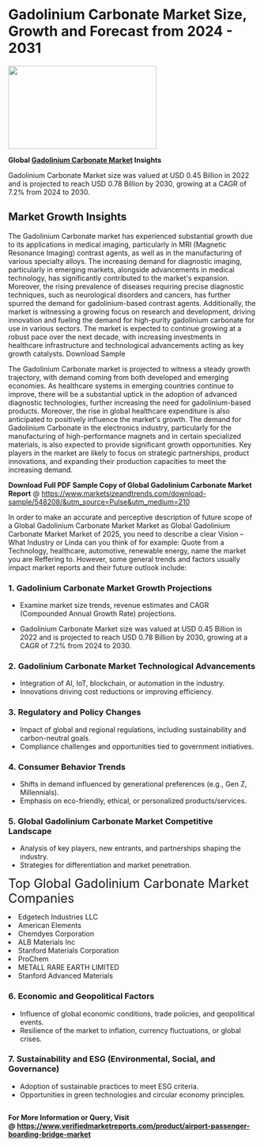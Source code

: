 <H1>Gadolinium Carbonate Market Size, Growth and Forecast from 2024 - 2031</H1><img class="aligncenter size-medium wp-image-584254" src="https://thirdeyenews.in/wp-content/uploads/2024/09/Global-Market-Research-300x168.jpeg" alt="" width="300" height="168" /><p><strong>Global&nbsp;<a href="https://www.marketsizeandtrends.com/download-sample/548208/&amp;utm_source=Pulse&amp;utm_medium=210">Gadolinium Carbonate Market</a> Insights</strong></p><p>Gadolinium Carbonate Market size was valued at USD 0.45 Billion in 2022 and is projected to reach USD 0.78 Billion by 2030, growing at a CAGR of 7.2% from 2024 to 2030.</p><p><h2>Market Growth Insights</h2> <p>The Gadolinium Carbonate market has experienced substantial growth due to its applications in medical imaging, particularly in MRI (Magnetic Resonance Imaging) contrast agents, as well as in the manufacturing of various specialty alloys. The increasing demand for diagnostic imaging, particularly in emerging markets, alongside advancements in medical technology, has significantly contributed to the market's expansion. Moreover, the rising prevalence of diseases requiring precise diagnostic techniques, such as neurological disorders and cancers, has further spurred the demand for gadolinium-based contrast agents. Additionally, the market is witnessing a growing focus on research and development, driving innovation and fueling the demand for high-purity gadolinium carbonate for use in various sectors. The market is expected to continue growing at a robust pace over the next decade, with increasing investments in healthcare infrastructure and technological advancements acting as key growth catalysts. Download Sample</p> <p>The Gadolinium Carbonate market is projected to witness a steady growth trajectory, with demand coming from both developed and emerging economies. As healthcare systems in emerging countries continue to improve, there will be a substantial uptick in the adoption of advanced diagnostic technologies, further increasing the need for gadolinium-based products. Moreover, the rise in global healthcare expenditure is also anticipated to positively influence the market's growth. The demand for Gadolinium Carbonate in the electronics industry, particularly for the manufacturing of high-performance magnets and in certain specialized materials, is also expected to provide significant growth opportunities. Key players in the market are likely to focus on strategic partnerships, product innovations, and expanding their production capacities to meet the increasing demand. </p><p><span class=""><strong>Download Full PDF Sample Copy of Global Gadolinium Carbonate Market Report</strong> @ <a href="https://www.marketsizeandtrends.com/download-sample/548208/&amp;utm_source=Pulse&amp;utm_medium=210" target="_blank">https://www.marketsizeandtrends.com/download-sample/548208/&amp;utm_source=Pulse&amp;utm_medium=210</a></span></p><p>In order to make an accurate and perceptive description of future scope of a Global&nbsp;Gadolinium Carbonate Market Market as Global&nbsp;Gadolinium Carbonate Market Market of 2025, you need to describe a clear Vision &ndash; What Industry or Linda can you think of for example: Quote from a Technology, healthcare, automotive, renewable energy, name the market you are Reffering to. However, some general trends and factors usually impact market reports and their future outlook include:</p><h3>1.&nbsp;<strong>Gadolinium Carbonate Market Growth Projections</strong></h3><ul><li>Examine market size trends, revenue estimates and CAGR (Compounded Annual Growth Rate) projections.</li><li><p>Gadolinium Carbonate Market size was valued at USD 0.45 Billion in 2022 and is projected to reach USD 0.78 Billion by 2030, growing at a CAGR of 7.2% from 2024 to 2030.</p></li></ul><h3>2.&nbsp;<strong>Gadolinium Carbonate Market Technological Advancements</strong></h3><ul><li>Integration of AI, IoT, blockchain, or automation in the industry.</li><li>Innovations driving cost reductions or improving efficiency.</li></ul><h3>3.&nbsp;<strong>Regulatory and Policy Changes</strong></h3><ul><li>Impact of global and regional regulations, including sustainability and carbon-neutral goals.</li><li>Compliance challenges and opportunities tied to government initiatives.</li></ul><h3>4.&nbsp;<strong>Consumer Behavior Trends</strong></h3><ul><li>Shifts in demand influenced by generational preferences (e.g., Gen Z, Millennials).</li><li>Emphasis on eco-friendly, ethical, or personalized products/services.</li></ul><h3>5.&nbsp;<strong>Global Gadolinium Carbonate Market Competitive Landscape</strong></h3><ul><li>Analysis of key players, new entrants, and partnerships shaping the industry.</li><li>Strategies for differentiation and market penetration.</li></ul><p data-pm-slice="1 1 []"><span style="color: inherit; font-family: inherit; font-size: 25px;">Top Global Gadolinium Carbonate Market Companies</span></p><div class="" data-test-id=""><p><li>Edgetech Industries LLC</li><li> American Elements</li><li> Chemdyes Corporation</li><li> ALB Materials Inc</li><li> Stanford Materials Corporation</li><li> ProChem</li><li> METALL RARE EARTH LIMITED</li><li> Stanford Advanced Materials</li></p></div><h3>6.&nbsp;<strong>Economic and Geopolitical Factors</strong></h3><ul><li>Influence of global economic conditions, trade policies, and geopolitical events.</li><li>Resilience of the market to inflation, currency fluctuations, or global crises.</li></ul><h3>7.&nbsp;<strong>Sustainability and ESG (Environmental, Social, and Governance)</strong></h3><ul><li>Adoption of sustainable practices to meet ESG criteria.</li><li>Opportunities in green technologies and circular economy principles.</li></ul><h2><strong style="font-size: 14px;">For More Information or Query, Visit @&nbsp;</strong><a style="background-color: #ffffff; font-size: 14px;" href="https://www.marketsizeandtrends.com/report/gadolinium-carbonate-market/" target="_blank">https://www.verifiedmarketreports.com/product/airport-passenger-boarding-bridge-market</a></h2>
